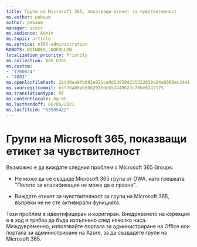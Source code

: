 ```yaml
---
title: Групи на Microsoft 365, показващи етикет за чувствителност
ms.author: pebaum
author: pebaum
manager: scotv
ms.audience: Admin
ms.topic: article
ms.service: o365-administration
ROBOTS: NOINDEX, NOFOLLOW
localization_priority: Priority
ms.collection: Adm_O365
ms.custom:
- "1200024"
- "4803"
ms.openlocfilehash: 2bdd9aa9fb892e021ce0d5d950d235322838a24a0090ec34e1fe040cb1473113
ms.sourcegitcommit: b5f7da89a650d2915dc652449623c78be6247175
ms.translationtype: MT
ms.contentlocale: bg-BG
ms.lasthandoff: 08/05/2021
ms.locfileid: "53985422"
---
```

# <a name="microsoft-365-groups-showing-sensitivity-label"></a>Групи на Microsoft 365, показващи етикет за чувствителност

Възможно е да виждате следния проблем с Microsoft 365 Groups:

- Не може да се създаде Microsoft 365 група от OWA, като грешката "Полето за класификация не може да е празно".

- Виждате етикет за чувствителност за групи на Microsoft 365, въпреки че не сте активирали функцията.

Този проблем е идентифициран и коригиран. Внедряването на корекция е в ход и трябва да бъде изпълнено след няколко часа. Междувременно, използвайте портала за администриране на Office или портала за администриране на Azure, за да създадете групи на Microsoft 365.  
